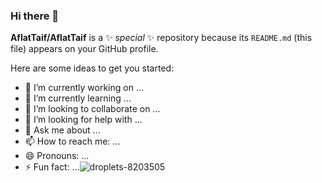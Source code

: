 ### Hi there 👋


**AflatTaif/AflatTaif** is a ✨ _special_ ✨ repository because its `README.md` (this file) appears on your GitHub profile.

Here are some ideas to get you started:

- 🔭 I’m currently working on ...
- 🌱 I’m currently learning ...
- 👯 I’m looking to collaborate on ...
- 🤔 I’m looking for help with ...
- 💬 Ask me about ...
- 📫 How to reach me: ...
- 😄 Pronouns: ...
- ⚡ Fun fact: ...![droplets-8203505](https://github.com/user-attachments/assets/fdfb9e5c-cd38-4a3c-adb5-241e57d899a6)



